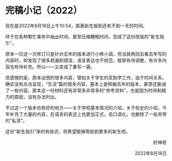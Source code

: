 # 完稿小记（2022）

现在是2022年8月18日上午10:54，距离新生报到还有不到一天的时间。

终于在各种繁忙事务中抽出时间，甚至压缩睡眠时间，完成了这份改版的“新生指引”。

原本一位这一次修订只是针对去年的版本进行小修小调，但当我再回去看去年写的内容时，却发现了很多疏漏和错误，语言表达也不规范，框架有待调整，有许多内容也有待补充。所以——又变成了重写一遍。

但遗憾的是，原本设想的很多内容，譬如关于学生的奖助学工作，由于时间关系，确实没有办法呈现，“生活”篇的很多内容，基本上是照搬去年的版本，甚至还删减了一些内容。原本这一份材料还有非常多非常多的“参考资料”，也是因为时间和精力的原因，没有办法列出。

不过这一个版本也有好的地方——关于学校基本情况的介绍，关于校史的介绍，今年补充了大量的内容，在语言的表述上也更加正式，去口语化，也删除了一些夹带的“私货”。

这份“新生指引”来的有些迟，但希望能够帮助到更多的新生吧。

<p align="right">好神奇</p>
<p align="right">2022年8月18日</p>
